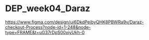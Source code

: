 # DEP_week04_Daraz
https://www.figma.com/design/ui6DkdPeibyQHK8PBWRa9v/Daraz-checkout-Process?node-id=1-248&node-type=FRAME&t=uG37rDpS00xiyUkh-0
